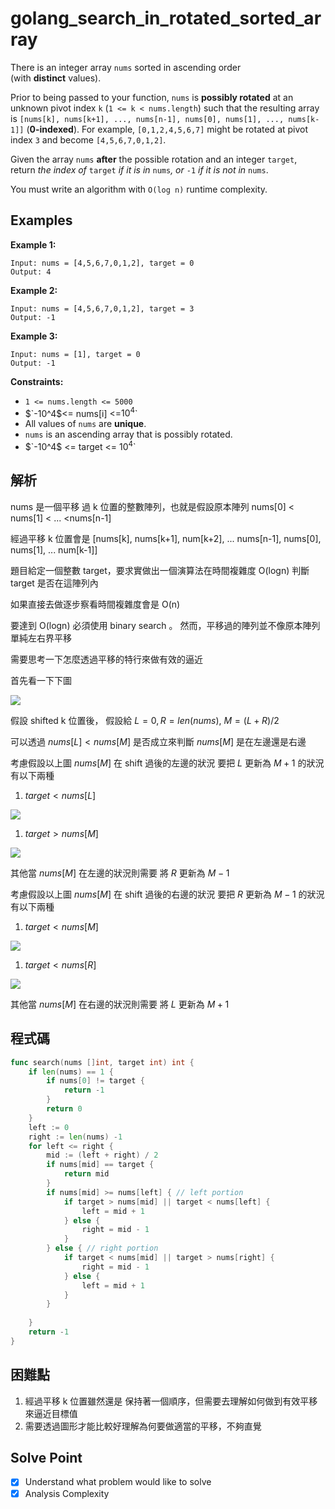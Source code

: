 # golang_search_in_rotated_sorted_array

There is an integer array `nums` sorted in ascending order (with **distinct** values).

Prior to being passed to your function, `nums` is **possibly rotated** at an unknown pivot index `k` (`1 <= k < nums.length`) such that the resulting array is `[nums[k], nums[k+1], ..., nums[n-1], nums[0], nums[1], ..., nums[k-1]]` (**0-indexed**). For example, `[0,1,2,4,5,6,7]` might be rotated at pivot index `3` and become `[4,5,6,7,0,1,2]`.

Given the array `nums` **after** the possible rotation and an integer `target`, return *the index of* `target` *if it is in* `nums`*, or* `-1` *if it is not in* `nums`.

You must write an algorithm with `O(log n)` runtime complexity.

## Examples

**Example 1:**

```
Input: nums = [4,5,6,7,0,1,2], target = 0
Output: 4

```

**Example 2:**

```
Input: nums = [4,5,6,7,0,1,2], target = 3
Output: -1

```

**Example 3:**

```
Input: nums = [1], target = 0
Output: -1

```

**Constraints:**

- `1 <= nums.length <= 5000`
- $`-10^4$<= nums[i] <=$10^4$`
- All values of `nums` are **unique**.
- `nums` is an ascending array that is possibly rotated.
- $`-10^4$ <= target <= $10^4$`

## 解析

nums 是一個平移 過 k 位置的整數陣列，也就是假設原本陣列 nums[0] < nums[1] < ... <nums[n-1]

經過平移 k 位置會是  [nums[k], nums[k+1], num[k+2], ... nums[n-1], nums[0], nums[1], ... num[k-1]]

題目給定一個整數 target，要求實做出一個演算法在時間複雜度 O(logn) 判斷 target 是否在這陣列內

如果直接去做逐步察看時間複雜度會是 O(n)

要達到 O(logn) 必須使用 binary search 。 然而，平移過的陣列並不像原本陣列單純左右界平移

需要思考一下怎麼透過平移的特行來做有效的逼近

首先看一下下圖

![](https://i.imgur.com/SSHObxM.png)

假設 shifted k 位置後， 假設給 $L = 0, R = len(nums)$, $M = (L+R)/ 2$ 

可以透過 $nums[L] < nums[M]$ 是否成立來判斷 $nums[M]$ 是在左邊還是右邊

考慮假設以上圖 $nums[M]$ 在 shift 過後的左邊的狀況 要把 $L$  更新為 $M+1$ 的狀況有以下兩種

1. $target < nums[L]$

![](https://i.imgur.com/yBdwe9d.png)

1. $target > nums[M]$

![](https://i.imgur.com/WFuitu6.png)

其他當 $nums[M]$ 在左邊的狀況則需要 將 $R$  更新為 $M-1$

考慮假設以上圖 $nums[M]$ 在 shift 過後的右邊的狀況 要把 $R$  更新為 $M-1$ 的狀況有以下兩種

1. $target < nums[M]$

![](https://i.imgur.com/QasL81k.png)

1. $target < nums[R]$

![](https://i.imgur.com/xHSfNUW.png)

其他當 $nums[M]$ 在右邊的狀況則需要 將 $L$ 更新為 $M+1$

## 程式碼

```go
func search(nums []int, target int) int {
    if len(nums) == 1 {
        if nums[0] != target {
            return -1
        }
        return 0
    }
    left := 0
    right := len(nums) -1
    for left <= right {
        mid := (left + right) / 2
        if nums[mid] == target {
            return mid
        }
        if nums[mid] >= nums[left] { // left portion
            if target > nums[mid] || target < nums[left] {
                left = mid + 1
            } else {
                right = mid - 1
            }
        } else { // right portion
            if target < nums[mid] || target > nums[right] {
                right = mid - 1
            } else {
                left = mid + 1
            }
        }
        
    }
    return -1
}
```

## 困難點

1. 經過平移 k 位置雖然還是 保持著一個順序，但需要去理解如何做到有效平移來逼近目標值
2. 需要透過圖形才能比較好理解為何要做適當的平移，不夠直覺

## Solve Point

- [x]  Understand what problem would like to solve
- [x]  Analysis Complexity